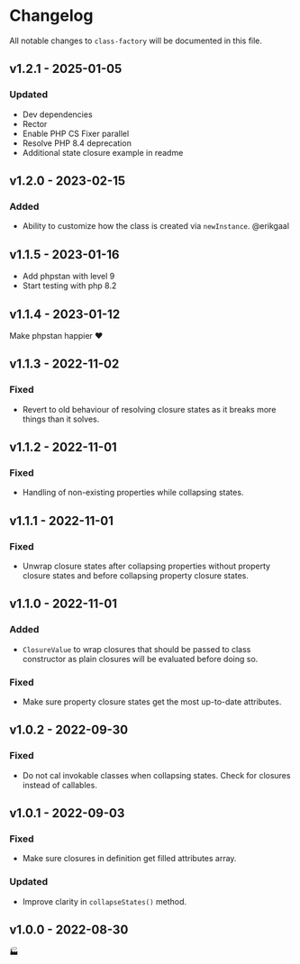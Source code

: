 # Changelog

All notable changes to `class-factory` will be documented in this file.

## v1.2.1 - 2025-01-05

### Updated

* Dev dependencies
* Rector
* Enable PHP CS Fixer parallel
* Resolve PHP 8.4 deprecation
* Additional state closure example in readme

## v1.2.0 - 2023-02-15

### Added

- Ability to customize how the class is created via `newInstance`. @erikgaal

## v1.1.5 - 2023-01-16

- Add phpstan with level 9
- Start testing with php 8.2

## v1.1.4 - 2023-01-12

Make phpstan happier ❤️

## v1.1.3 - 2022-11-02

### Fixed

- Revert to old behaviour of resolving closure states as it breaks more things than it solves.

## v1.1.2 - 2022-11-01

### Fixed

- Handling of non-existing properties while collapsing states.

## v1.1.1 - 2022-11-01

### Fixed

- Unwrap closure states after collapsing properties without property closure states and before collapsing property closure states.

## v1.1.0 - 2022-11-01

### Added

- `ClosureValue` to wrap closures that should be passed to class constructor as plain closures will be evaluated before doing so.

### Fixed

- Make sure property closure states get the most up-to-date attributes.

## v1.0.2 - 2022-09-30

### Fixed

- Do not cal invokable classes when collapsing states. Check for closures instead of callables.

## v1.0.1 - 2022-09-03

### Fixed

- Make sure closures in definition get filled attributes array.

### Updated

- Improve clarity in `collapseStates()` method.

## v1.0.0 - 2022-08-30

🏭
